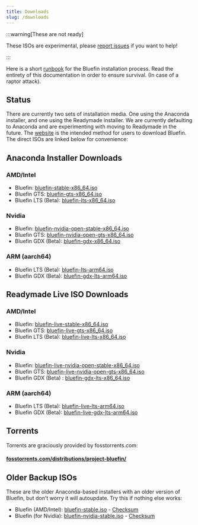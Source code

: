 ```yaml
---
title: Downloads
slug: /downloads
---
```


:::warning[These are not ready]

These ISOs are experimental, please [report issues](https://github.com/ublue-os/titanoboa/issues) if you want to help!

:::

Here is a short [runbook](https://www.pagerduty.com/resources/learn/what-is-a-runbook/) for the Bluefin installation process. Read the entirety of this documentation in order to ensure survival. (In case of a raptor attack).

## Status

There are currently two sets of installation media. One using the Anaconda installer, and one using the Readymade installer. We are currently defaulting to Anaconda and are experimenting with moving to Readymade in the future. The [website](https://projectbluefin.io) is the intended method for users to download Bluefin. The direct ISOs are linked below for convenience:

## Anaconda Installer Downloads

### AMD/Intel

- Bluefin: [bluefin-stable-x86_64.iso](https://download.projectbluefin.io/bluefin-stable-x86_64.iso)
- Bluefin GTS: [bluefin-gts-x86_64.iso](https://download.projectbluefin.io/bluefin-gts-x86_64.iso)
- Bluefin LTS (Beta): [bluefin-lts-x86_64.iso](https://download.projectbluefin.io/bluefin-lts-x86_64.iso)

### Nvidia

- Bluefin: [bluefin-nvidia-open-stable-x86_64.iso](https://download.projectbluefin.io/bluefin-nvidia-open-stable-x86_64.iso)
- Bluefin GTS: [bluefin-nvidia-open-gts-x86_64.iso](https://download.projectbluefin.io/bluefin-nvidia-open-gts-x86_64.iso)
- Bluefin GDX (Beta): [bluefin-gdx-x86_64.iso](https://download.projectbluefin.io/bluefin-gdx-lts-x86_64.iso)

### ARM (aarch64)

- Bluefin LTS (Beta): [bluefin-lts-arm64.iso](https://download.projectbluefin.io/bluefin-lts-arm64.iso)
- Bluefin GDX (Beta): [bluefin-gdx-lts-arm64.iso](https://download.projectbluefin.io/bluefin-gdx-lts-arm64.iso)

## Readymade Live ISO Downloads

### AMD/Intel

- Bluefin: [bluefin-live-stable-x86_64.iso](https://download.projectbluefin.io/bluefin-live-stable-x86_64.iso)
- Bluefin GTS: [bluefin-live-gts-x86_64.iso](https://download.projectbluefin.io/bluefin-live-gts-x86_64.iso)
- Bluefin LTS (Beta): [bluefin-live-lts-x86_64.iso](https://download.projectbluefin.io/bluefin-live-lts-x86_64.iso)

### Nvidia

- Bluefin: [bluefin-live-nvidia-open-stable-x86_64.iso](https://download.projectbluefin.io/bluefin-live-nvidia-open-stable-x86_64.iso)
- Bluefin GTS: [bluefin-live-nvidia-open-gts-x86_64.iso](https://download.projectbluefin.io/bluefin-live-nvidia-open-gts-x86_64.iso)
- Bluefin GDX (Beta) : [bluefin-gdx-lts-x86_64.iso](https://download.projectbluefin.io/bluefin-live-gdx-lts-x86_64.iso)

### ARM (aarch64)

- Bluefin LTS (Beta): [bluefin-live-lts-arm64.iso](https://download.projectbluefin.io/bluefin-live-lts-arm64.iso)
- Bluefin GDX (Beta): [bluefin-live-gdx-lts-arm64.iso](https://download.projectbluefin.io/bluefin-gdx-lts-arm64.iso)

## Torrents

Torrents are graciously provided by fosstorrents.com:

#### [fosstorrents.com/distributions/project-bluefin/](https://fosstorrents.com/distributions/project-bluefin/)

## Older Backup ISOs

These are the older Anaconda-based installers with an older version of Bluefin, but don't worry it will autoupdate. Try this if nothing else works:

- Bluefin (AMD/Intel): [bluefin-stable.iso](https://projectbluefin.dev/bluefin-stable.iso) - [Checksum](https://projectbluefin.dev/bluefin-stable.iso-CHECKSUM)
- Bluefin (for Nvidia):  [bluefin-nvidia-stable.iso](https://projectbluefin.dev/bluefin-nvidia-stable.iso) - [Checksum](https://projectbluefin.dev/bluefin-nvidia-stable.iso-CHECKSUM)

